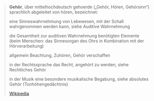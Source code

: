 > **Gehör**, über mittelhochdeutsch gehoerde („Gehör, Hören, Gehörsinn“) sprachlich abgeleitet von hören, bezeichnet:
>
> 
>
> eine Sinneswahrnehmung von Lebewesen, mit der Schall wahrgenommen werden kann, siehe Auditive Wahrnehmung
>
> die Gesamtheit zur auditiven Wahrnehmung benötigten Elemente (beim Menschen: das Sinnesorgan des Ohrs in Kombination mit der Hörverarbeitung)
>
> allgemein Beachtung, Zuhören, Gehör verschaffen
>
> in der Rechtssprache das Recht, angehört zu werden, siehe Rechtliches Gehör
>
> in der Musik eine besondere musikalische Begabung, siehe absolutes Gehör (Tonhöhengedächtnis)
>
> [Wikipedia](https://de.wikipedia.org/wiki/Geh%C3%B6r)